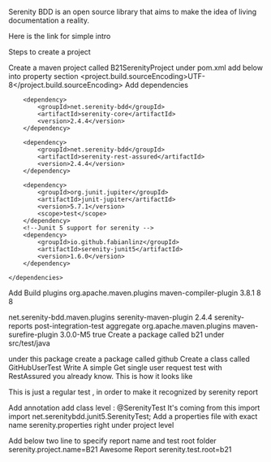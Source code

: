 Serenity BDD is an open source library that aims to make the idea of living documentation a reality.

Here is the link for simple intro

Steps to create a project

Create a maven project called B21SerenityProject
under pom.xml
add below into property section <project.build.sourceEncoding>UTF-8</project.build.sourceEncoding>
Add dependencies
<dependencies>
<!--        This is for base support for anything we do with serenity-->
        <dependency>
            <groupId>net.serenity-bdd</groupId>
            <artifactId>serenity-core</artifactId>
            <version>2.4.4</version>
        </dependency>
<!--        this is the dependency that wrap up rest assured with additional serenity support-->
        <dependency>
            <groupId>net.serenity-bdd</groupId>
            <artifactId>serenity-rest-assured</artifactId>
            <version>2.4.4</version>
        </dependency>

        <dependency>
            <groupId>org.junit.jupiter</groupId>
            <artifactId>junit-jupiter</artifactId>
            <version>5.7.1</version>
            <scope>test</scope>
        </dependency>
        <!--Junit 5 support for serenity -->
        <dependency>
            <groupId>io.github.fabianlinz</groupId>
            <artifactId>serenity-junit5</artifactId>
            <version>1.6.0</version>
        </dependency>

    </dependencies>
Add Build plugins
<build>
<plugins>
<plugin>
<groupId>org.apache.maven.plugins</groupId>
<artifactId>maven-compiler-plugin</artifactId>
<version>3.8.1</version>
<configuration>
<source>8</source>
<target>8</target>
</configuration>
</plugin>
<!--            This is where the report is being generated after the test run -->
<plugin>
<groupId>net.serenity-bdd.maven.plugins</groupId>
<artifactId>serenity-maven-plugin</artifactId>
<version>2.4.4</version>
<executions>
<execution>
<id>serenity-reports</id>
<phase>post-integration-test</phase>
<goals>
<goal>aggregate</goal>
</goals>
</execution>
</executions>
</plugin>
<!--         We want to run all the tests then generate one report -->
<plugin>
<groupId>org.apache.maven.plugins</groupId>
<artifactId>maven-surefire-plugin</artifactId>
<version>3.0.0-M5</version>
<configuration>
<testFailureIgnore>true</testFailureIgnore>
</configuration>
</plugin>
</plugins>
</build>
Create a package called b21 under src/test/java

under this package create a package called github
Create a class called GitHubUserTest
Write A simple Get single user request test with RestAssured you already know. This is how it looks like

This is just a regular test , in order to make it recognized by serenity report

Add annotation add class level : @SerenityTest
It's coming from this import import net.serenitybdd.junit5.SerenityTest;
Add a properties file with exact name serenity.properties right under project level

Add below two line to specify report name and test root folder
serenity.project.name=B21 Awesome Report
serenity.test.root=b21